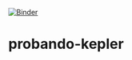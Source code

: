 [![Binder](https://mybinder.org/badge_logo.svg)](https://mybinder.org/v2/gh/chekos/probando-kepler/master?filepath=visualize.ipynb)

# probando-kepler
